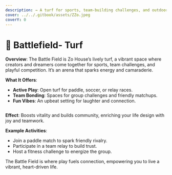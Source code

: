 ```yaml
---
description: → A turf for sports, team-building challenges, and outdoor activities.
cover: ../../.gitbook/assets/ZZo.jpeg
coverY: 0
---
```


# 📍 Battlefield- Turf

**Overview**: The Battle Field is Zo House’s lively turf, a vibrant space where creators and dreamers come together for sports, team challenges, and playful competition. It’s an arena that sparks energy and camaraderie.

**What It Offers**:

* **Active Play**: Open turf for paddle, soccer, or relay races.
* **Team Bonding**: Spaces for group challenges and friendly matchups.
* **Fun Vibes**: An upbeat setting for laughter and connection.

<figure><img src="../../.gitbook/assets/image (8).png" alt=""><figcaption></figcaption></figure>

**Effect**: Boosts vitality and builds community, enriching your life design with joy and teamwork.

**Example Activities**:

* Join a paddle match to spark friendly rivalry.
* Participate in a team relay to build trust.
* Host a fitness challenge to energize the group.

The Battle Field is where play fuels connection, empowering you to live a vibrant, heart-driven life.
